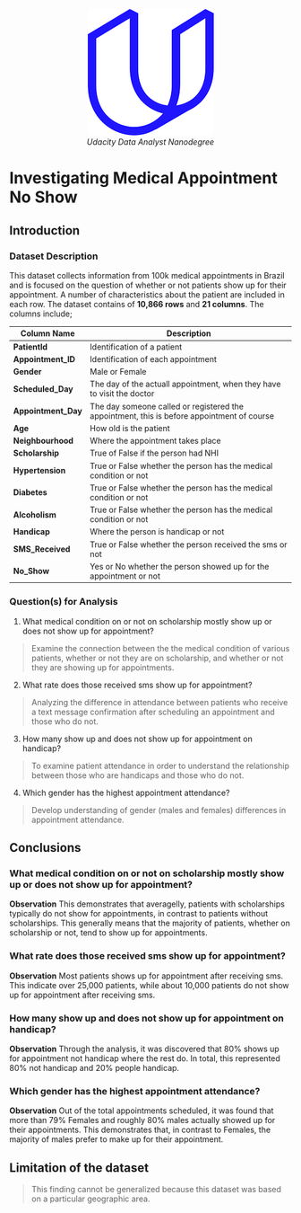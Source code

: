 <p align="center">
  <img src="Udacity.png" alt="Udacity logo">
  <br>
  <em>Udacity Data Analyst Nanodegree</em>
</p>

<h1>Investigating Medical Appointment No Show</h1>

<h2>Introduction</h2>

<h3>Dataset Description</h3>

This dataset collects information from 100k medical appointments in Brazil and is focused on the question of whether or not patients show up for their appointment. A number of characteristics about the patient are included in each row.
The dataset contains of __10,866 rows__ and __21 columns__. The columns include;


|**Column Name**|**Description**|
|-----------------|-----------------|
|**PatientId**|Identification of a patient|
|**Appointment_ID**|Identification of each appointment|
|**Gender**|Male or Female|
|**Scheduled_Day**|The day of the actuall appointment, when they have to visit the doctor|
|**Appointment_Day**|The day someone called or registered the appointment, this is before appointment of course|
|**Age**|How old is the patient|
|**Neighbourhood**|Where the appointment takes place|
|**Scholarship**|True of False if the person had NHI| 
|**Hypertension**|True or False whether the person has the medical condition or not|
|**Diabetes**|True or False whether the person has the medical condition or not|
|**Alcoholism**|True or False whether the person has the medical condition or not|
|**Handicap**|Where the person is handicap or not|
|**SMS_Received**|True or False whether the person received the sms or not|
|**No_Show**|Yes or No whether the person showed up for the appointment or not|


<h3>Question(s) for Analysis</h3>

1) What medical condition on or not on scholarship mostly show up or does not show up for appointment?

> Examine the connection between the the medical condition of various patients, whether or not they are on scholarship, and whether or not they are showing up for appointments.

2) What rate does those received sms show up for appointment?

> Analyzing the difference in attendance between patients who receive a text message confirmation after scheduling an appointment and those who do not.

3) How many show up and does not show up for appointment on handicap?

> To examine patient attendance in order to understand the relationship between those who are handicaps and those who do not.

4) Which gender has the highest appointment attendance?

> Develop understanding of gender (males and females) differences in appointment attendance.


<h2>Conclusions</h2>

<h3>What medical condition on or not on scholarship mostly show up or does not show up for appointment?</h3>

__Observation__ This demonstrates that averagelly, patients with scholarships typically do not show for appointments, in contrast to patients without scholarships. This generally means that the majority of patients, whether on scholarship or not, tend to show up for appointments.

<h3>What rate does those received sms show up for appointment?</h3>

__Observation__ Most patients shows up for appointment after receiving sms. This indicate over 25,000 patients, while about 10,000 patients do not show up for appointment after receiving sms.

<h3>How many show up and does not show up for appointment on handicap?</h3>

__Observation__ Through the analysis, it was discovered that 80% shows up for appointment not handicap where the rest do. In total, this represented 80% not handicap and 20% people handicap.

<h3>Which gender has the highest appointment attendance?</h3>

__Observation__ Out of the total appointments scheduled, it was found that more than 79% Females and roughly 80% males actually showed up for their appointments. This demonstrates that, in contrast to Females, the majority of males prefer to make up for their appointment.

<h2>Limitation of the dataset</h2>

> This finding cannot be generalized because this dataset was based on a particular geographic area.
